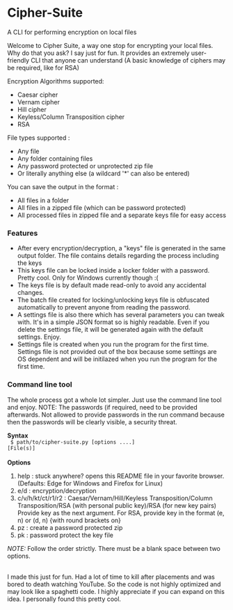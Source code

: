 <h1>Cipher-Suite</h1>
A CLI for performing encryption on local files

<p>Welcome to Cipher Suite, a way one stop for encrypting your local files. Why do that you ask? I say just for fun. It provides an extremely user-friendly CLI that anyone can understand (A basic knowledge of ciphers may be required, like for RSA) </p>

<p>Encryption Algorithms supported: <br>
  <ul>
    <li>Caesar cipher</li>
    <li>Vernam cipher</li>
    <li>Hill cipher</li>
    <li>Keyless/Column Transposition cipher</li>
    <li>RSA</li>
  </ul>
</p>

<p>File types supported : <br>
  <ul>
    <li>Any file </li>
    <li>Any folder containing files </li>
    <li>Any password protected or unprotected zip file</li>
    <li>Or literally anything else (a wildcard '*' can also be entered) </li>
  </ul>
</p>

<p>You can save the output in the format :
  <ul>
    <li>All files in a folder</li>
    <li>All files in a zipped file (which can be password protected) </li>
    <li>All processed files in zipped file and a separate keys file for easy access</li>
  </ul>
</p>

<h3>Features</h3>
<ul>
  <li>After every encryption/decryption, a "keys" file is generated in the same output folder. The file contains details regarding the process including the keys</li>
  <li>This keys file can be locked inside a locker folder with a password. Pretty cool. Only for Windows currently though :(</li>
  <li>The keys file is by default made read-only to avoid any accidental changes.</li>
  <li>The batch file created for locking/unlocking keys file is obfuscated automatically to prevent anyone from reading the password.</li>
  <li>A settings file is also there which has several parameters you can tweak with. It's in a simple JSON format so is highly readable. Even if you delete the settings file, it will be generated again with the default settings. Enjoy.</li>
  <li>Settings file is created when you run the program for the first time. Settings file is not provided out of the box because some settings are OS dependent and will be initilazed when you run the program for the first time. </li>
</ul>

<h3>Command line tool</h3>
<p>The whole process got a whole lot simpler. Just use the command line tool and enjoy. NOTE: The passwords (if required, need to be provided afterwards. Not allowed to provide passwords in the run command because then the passwords will be clearly visible, a security threat. </p>

<b>Syntax</b> <br>
<code>
$ path/to/cipher-suite.py [options ....] [File(s)]
</code>
<br> <br>
<b>Options</b>
<ol>
  <li>help : stuck anywhere? opens this README file in your favorite browser. (Defaults: Edge for Windows and Firefox for Linux)
  <li>e/d : encryption/decryption </li>
  <li>c/v/h/kt/ct/r1/r2 : Caesar/Vernam/Hill/Keyless Transposition/Column Transposition/RSA (with personal public key)/RSA (for new key pairs) 
    <br> Provide key as the next argument. For RSA, provide key in the format (e, n) or (d, n) {with round brackets on}
  </li>
  <li>pz : create a password protected zip </li>
  <li>pk : password protect the key file </li>
</ol>
<i>NOTE: </i> Follow the order strictly. There must be a blank space between two options. <br> <br>

<p>I made this just for fun. Had a lot of time to kill after placements and was bored to death watching YouTube. So the code is not highly optimized and may look like a spaghetti code. I highly appreciate if you can expand on this idea. I personally found this pretty cool.</p>
